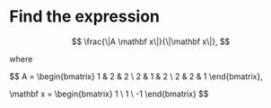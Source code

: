 # Find the expression

$$
\frac{\|A \mathbf x\|}{\|\mathbf x\|},
$$

where

$$
A = \begin{bmatrix}
1 & 2 & 2 \\
2 & 1 & 2 \\
2 & 2 & 1
\end{bmatrix},

\mathbf x = \begin{bmatrix}
1 \\
1 \\
-1
\end{bmatrix}
$$